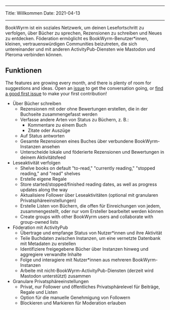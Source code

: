 - - -
Title: Willkommen Date: 2021-04-13
- - -

BookWyrm ist ein soziales Netzwerk, um deinen Lesefortschritt zu verfolgen, über Bücher zu sprechen, Rezensionen zu schreiben und Neues zu entdecken. Föderation ermöglicht es BookWyrm-Benutzer*innen, kleinen, vertrauenswürdigen Communities beizutreten, die sich untereinander und mit anderen ActivityPub-Diensten wie Mastodon und Pleroma verbinden können.

## Funktionen
The features are growing every month, and there is plenty of room for suggestions and ideas. Open an [issue](https://github.com/bookwyrm-social/bookwyrm/issues) to get the conversation going, or [find a good first issue](https://github.com/bookwyrm-social/bookwyrm/issues?q=is%3Aissue%20state%3Aopen%20label%3A%22good%20first%20issue%22) to make your first contribution!

- Über Bücher schreiben
    - Rezensionen mit oder ohne Bewertungen erstellen, die in der Buchseite zusammengefasst werden
    - Verfasse andere Arten von Status zu Büchern, z. B.:
        - Kommentare zu einem Buch
        - Zitate oder Auszüge
    - Auf Status antworten
    - Gesamte Rezensionen eines Buches über verbundene BookWyrm-Instanzen ansehen
    - Unterscheide lokale und föderierte Rezensionen und Bewertungen in deinem Aktivitätsfeed
- Leseaktivität verfolgen
    - Shelve books on default "to-read," "currently reading," "stopped reading," and "read" shelves
    - Erstelle eigene Regale
    - Store started/stopped/finished reading dates, as well as progress updates along the way
    - Aktualisiere Follower über Leseaktivitäten (optional mit granularen Privatsphäreeinstellungen)
    - Erstelle Listen von Büchern, die offen für Einreichungen von jedem, zusammengestellt, oder nur vom Ersteller bearbeitet werden können
    - Create groups with other BookWyrm users and collaborate with group-owned lists
- Föderation mit ActivityPub
    - Übertrage und empfange Status von Nutzer*innen und ihre Aktivität
    - Teile Buchdaten zwischen Instanzen, um eine vernetzte Datenbank mit Metadaten zu erstellen
    - Identifiziere freigegebene Bücher über Instanzen hinweg und aggregiere verwandte Inhalte
    - Folge und interagiere mit Nutzer*innen aus mehreren BookWyrm-Instanzen
    - Arbeite mit nicht-BookWyrm-ActivityPub-Diensten (derzeit wird Mastodon unterstützt) zusammen
- Granulare Privatsphäreeinstellungen
    - Privat, nur Follower und öffentliches Privatsphärelevel für Beiträge, Regale und Listen
    - Option für die manuelle Genehmigung von Followern
    - Blockieren und Markieren für Moderation erlauben
